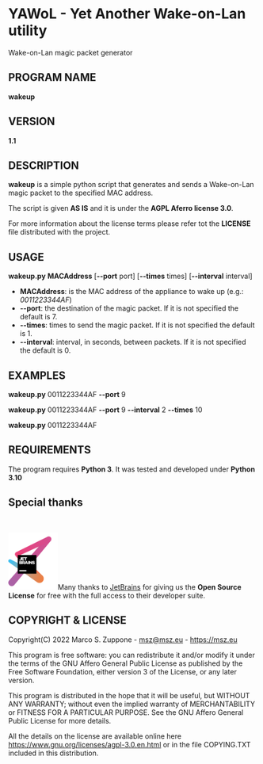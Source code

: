 # YAWoL - Yet Another Wake-on-Lan utility
Wake-on-Lan magic packet generator

## PROGRAM NAME
 **wakeup**
## VERSION

**1.1**

## DESCRIPTION
**wakeup** is a simple python script that generates and sends a Wake-on-Lan magic packet to the specified MAC address.

The script is given **AS IS** and it is under the **AGPL Aferro license 3.0**.

For more information about the license terms please refer tot the **LICENSE** file distributed with the project.
## USAGE

**wakeup.py** **MACAddress** [**--port** port] [**--times** times] [**--interval** interval]
- **MACAddress**: is the MAC address of the appliance to wake up (e.g.: *0011223344AF*)
- **--port**: the destination of the magic packet. If it is not specified the default is 7.
- **--times**: times to send the magic packet. If it is not specified the default is 1.
- **--interval**: interval, in seconds, between packets. If it is not specified the default is 0.
## EXAMPLES

**wakeup.py** 0011223344AF **--port** 9

**wakeup.py** 0011223344AF **--port** 9 **--interval** 2 **--times** 10

**wakeup.py** 0011223344AF

## REQUIREMENTS
The program requires **Python 3**. It was tested and developed under **Python 3.10**

## Special thanks
&nbsp;

<a href="https://www.jetbrains.com/?from=WoL"><img src=images/jetbrains-variant-3.png width=100></a>Many thanks to <a href="https://www.jetbrains.com/?from=WoL">JetBrains</a> for giving us the <b>Open Source License</b> for free with the full access to their developer suite.

## COPYRIGHT & LICENSE
  Copyright(C) 2022  Marco S. Zuppone - msz@msz.eu - https://msz.eu

  This program is free software: you can redistribute it and/or modify
  it under the terms of the GNU Affero General Public License as
  published by the Free Software Foundation, either version 3 of the
  License, or any later version.

  This program is distributed in the hope that it will be useful,
   but WITHOUT ANY WARRANTY; without even the implied warranty of
   MERCHANTABILITY or FITNESS FOR A PARTICULAR PURPOSE. See the
   GNU Affero General Public License for more details.
   
   All the details on the license are available online 
   here https://www.gnu.org/licenses/agpl-3.0.en.html or in the 
   file COPYING.TXT included in this distribution.
